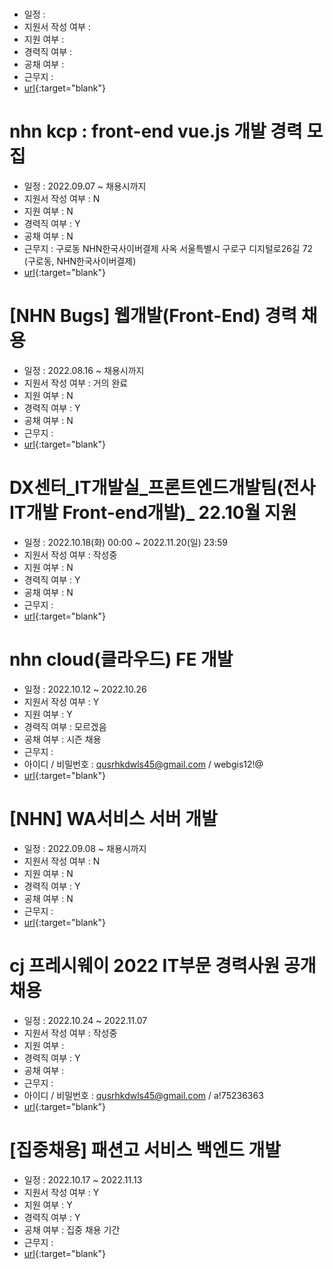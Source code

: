 #
- 일정 : 
- 지원서 작성 여부 : 
- 지원 여부 : 
- 경력직 여부 : 
- 공채 여부 : 
- 근무지 : 
- [url](){:target="blank"}

# nhn kcp : front-end vue.js 개발 경력 모집
- 일정 : 2022.09.07 ~ 채용시까지
- 지원서 작성 여부 : N
- 지원 여부 : N
- 경력직 여부 : Y
- 공채 여부 : N
- 근무지 : 구로동 NHN한국사이버결제 사옥 서울특별시 구로구 디지털로26길 72 (구로동, NHN한국사이버결제)
- [url](https://recruit.nhn.com/ent/recruitings/20002585){:target="blank"}

# [NHN Bugs] 웹개발(Front-End) 경력 채용
- 일정 : 2022.08.16 ~ 채용시까지
- 지원서 작성 여부 : 거의 완료
- 지원 여부 : N
- 경력직 여부 : Y
- 공채 여부 : N
- 근무지 : 
- [url](https://recruit.nhn.com/ent/recruitings/20002696){:target="blank"}

# DX센터_IT개발실_프론트엔드개발팀(전사IT개발 Front-end개발)_ 22.10월 지원
- 일정 : 2022.10.18(화) 00:00 ~ 2022.11.20(일) 23:59
- 지원서 작성 여부 : 작성중
- 지원 여부 : N
- 경력직 여부 : Y
- 공채 여부 : N
- 근무지 : 
- [url](https://cowayhr.recruiter.co.kr/app/jobnotice/view?systemKindCode=MRS2&jobnoticeSn=118970){:target="blank"}

# nhn cloud(클라우드) FE 개발
- 일정 : 2022.10.12 ~ 2022.10.26
- 지원서 작성 여부 : Y
- 지원 여부 : Y
- 경력직 여부 : 모르겠음
- 공채 여부 : 시즌 채용
- 근무지 : 
- 아이디 / 비밀번호 : qusrhkdwls45@gmail.com / webgis12!@
- [url](https://www.nhncloud-seasonrecruit.com/dev){:target="blank"}

# [NHN] WA서비스 서버 개발
- 일정 :  2022.09.08 ~ 채용시까지
- 지원서 작성 여부 : N
- 지원 여부 : N
- 경력직 여부 : Y
- 공채 여부 : N
- 근무지 : 
- [url](https://recruit.nhn.com/ent/recruitings/20002735?classId=170){:target="blank"}

# cj 프레시웨이 2022 IT부문 경력사원 공개채용
- 일정 : 2022.10.24 ~ 2022.11.07
- 지원서 작성 여부 : 작성중
- 지원 여부 : 
- 경력직 여부 : Y
- 공채 여부 : 
- 근무지 : 
- 아이디 / 비밀번호 : qusrhkdwls45@gmail.com / a!75236363
- [url](https://mrecruit.cj.net/recruit/ko/recruit/recruit/detail.fo?zz_jo_num=7305){:target="blank"}

# [집중채용] 패션고 서비스 백엔드 개발
- 일정 : 2022.10.17 ~ 2022.11.13
- 지원서 작성 여부 : Y
- 지원 여부 : Y
- 경력직 여부 : Y
- 공채 여부 :  집중 채용 기간
- 근무지 : 
- [url](https://recruit.nhn.com/ent/recruitings/20002401){:target="blank"}










